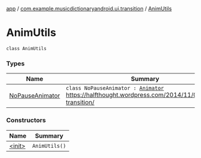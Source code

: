 [app](../../index.md) / [com.example.musicdictionaryandroid.ui.transition](../index.md) / [AnimUtils](./index.md)

# AnimUtils

`class AnimUtils`

### Types

| Name | Summary |
|---|---|
| [NoPauseAnimator](-no-pause-animator/index.md) | `class NoPauseAnimator : `[`Animator`](https://developer.android.com/reference/android/animation/Animator.html)<br>https://halfthought.wordpress.com/2014/11/07/reveal-transition/ |

### Constructors

| Name | Summary |
|---|---|
| [&lt;init&gt;](-init-.md) | `AnimUtils()` |
